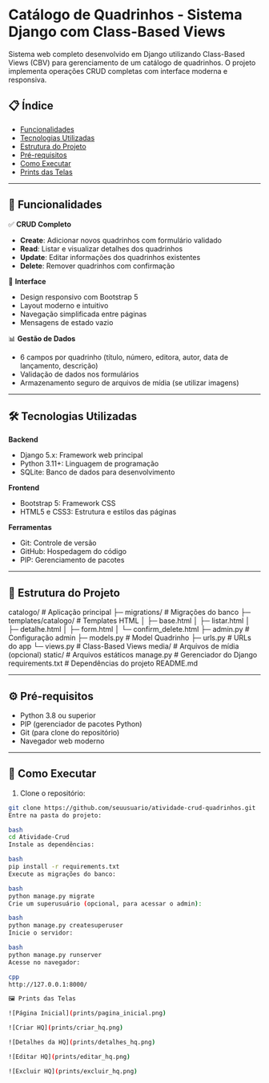 # Catálogo de Quadrinhos - Sistema Django com Class-Based Views

Sistema web completo desenvolvido em Django utilizando Class-Based Views (CBV) para gerenciamento de um catálogo de quadrinhos. O projeto implementa operações CRUD completas com interface moderna e responsiva.

## 📋 Índice

- [Funcionalidades](#funcionalidades)
- [Tecnologias Utilizadas](#tecnologias-utilizadas)
- [Estrutura do Projeto](#estrutura-do-projeto)
- [Pré-requisitos](#pré-requisitos)
- [Como Executar](#como-executar)
- [Prints das Telas](#prints-das-telas)

---

## 🚀 Funcionalidades

✅ **CRUD Completo**

- **Create**: Adicionar novos quadrinhos com formulário validado  
- **Read**: Listar e visualizar detalhes dos quadrinhos  
- **Update**: Editar informações dos quadrinhos existentes  
- **Delete**: Remover quadrinhos com confirmação  

🎨 **Interface**

- Design responsivo com Bootstrap 5  
- Layout moderno e intuitivo  
- Navegação simplificada entre páginas  
- Mensagens de estado vazio  

📊 **Gestão de Dados**

- 6 campos por quadrinho (título, número, editora, autor, data de lançamento, descrição)  
- Validação de dados nos formulários  
- Armazenamento seguro de arquivos de mídia (se utilizar imagens)  

---

## 🛠 Tecnologias Utilizadas

**Backend**

- Django 5.x: Framework web principal  
- Python 3.11+: Linguagem de programação  
- SQLite: Banco de dados para desenvolvimento  

**Frontend**

- Bootstrap 5: Framework CSS  
- HTML5 e CSS3: Estrutura e estilos das páginas  

**Ferramentas**

- Git: Controle de versão  
- GitHub: Hospedagem do código  
- PIP: Gerenciamento de pacotes  

---

## 📂 Estrutura do Projeto

catalogo/ # Aplicação principal
├─ migrations/ # Migrações do banco
├─ templates/catalogo/ # Templates HTML
│ ├─ base.html
│ ├─ listar.html
│ ├─ detalhe.html
│ ├─ form.html
│ └─ confirm_delete.html
├─ admin.py # Configuração admin
├─ models.py # Model Quadrinho
├─ urls.py # URLs do app
└─ views.py # Class-Based Views
media/ # Arquivos de mídia (opcional)
static/ # Arquivos estáticos
manage.py # Gerenciador do Django
requirements.txt # Dependências do projeto
README.md


---

## ⚙ Pré-requisitos

- Python 3.8 ou superior  
- PIP (gerenciador de pacotes Python)  
- Git (para clone do repositório)  
- Navegador web moderno  

---

## 🎯 Como Executar

1. Clone o repositório:

```bash
git clone https://github.com/seuusuario/atividade-crud-quadrinhos.git
Entre na pasta do projeto:

bash
cd Atividade-Crud
Instale as dependências:

bash
pip install -r requirements.txt
Execute as migrações do banco:

bash
python manage.py migrate
Crie um superusuário (opcional, para acessar o admin):

bash
python manage.py createsuperuser
Inicie o servidor:

bash
python manage.py runserver
Acesse no navegador:

cpp
http://127.0.0.1:8000/

🖼 Prints das Telas

![Página Inicial](prints/pagina_inicial.png)

![Criar HQ](prints/criar_hq.png)

![Detalhes da HQ](prints/detalhes_hq.png)

![Editar HQ](prints/editar_hq.png)

![Excluir HQ](prints/excluir_hq.png)